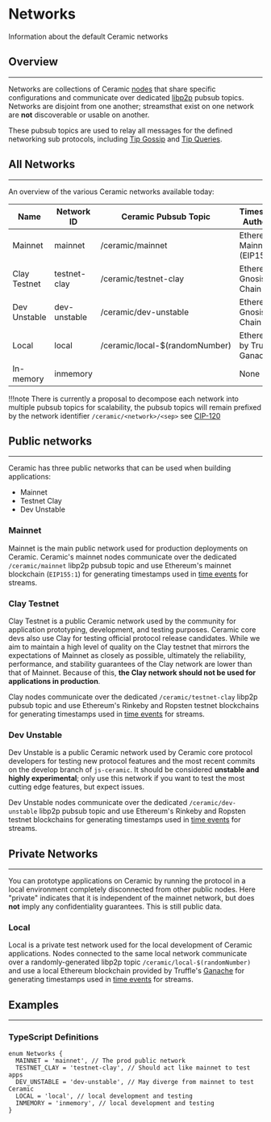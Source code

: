 # Networks

Information about the default Ceramic networks

## Overview
---

Networks are collections of Ceramic [nodes](../nodes/index.md) that share specific configurations and communicate over dedicated [libp2p](https://libp2p.io/) pubsub topics. Networks are disjoint from one another; streamsthat exist on one network are **not** discoverable or usable on another.

These pubsub topics are used to relay all messages for the defined networking sub protocols, including [Tip Gossip](tip-gossip.md) and [Tip Queries](tip-queries.md). 

## All Networks
---

An overview of the various Ceramic networks available today:

| Name | Network ID | Ceramic Pubsub Topic | Timestamp Authority | Type |
| --- | --- | --- | --- | --- |
| Mainnet | mainnet | /ceramic/mainnet | Ethereum Mainnet (EIP155:1) | Public |
| Clay Testnet | testnet-clay | /ceramic/testnet-clay | Ethereum Gnosis Chain | Public |
| Dev Unstable | dev-unstable | /ceramic/dev-unstable | Ethereum Gnosis Chain | Public |
| Local | local | /ceramic/local-$(randomNumber) | Ethereum by Truffle Ganache | Private |
| In-memory | inmemory |  | None | Private |

!!!note
    There is currently a proposal to decompose each network into multiple pubsub topics for scalability, the pubsub topics will remain prefixed by the network identifier `/ceramic/<network>/<sep>` see [CIP-120](https://github.com/ceramicnetwork/CIP/blob/main/CIPs/cip-120.md)

## Public networks
---

Ceramic has three public networks that can be used when building applications:

- Mainnet
- Testnet Clay
- Dev Unstable

### **Mainnet**

Mainnet is the main public network used for production deployments on Ceramic. Ceramic's mainnet nodes communicate over the dedicated `/ceramic/mainnet` libp2p pubsub topic and use Ethereum's mainnet blockchain (`EIP155:1`) for generating timestamps used in [time events](../streams/event-log.md) for streams. 

### **Clay Testnet**

Clay Testnet is a public Ceramic network used by the community for application prototyping, development, and testing purposes. Ceramic core devs also use Clay for testing official protocol release candidates. While we aim to maintain a high level of quality on the Clay testnet that mirrors the expectations of Mainnet as closely as possible, ultimately the reliability, performance, and stability guarantees of the Clay network are lower than that of Mainnet. Because of this, **the Clay network should not be used for applications in production**. 

Clay nodes communicate over the dedicated `/ceramic/testnet-clay` libp2p pubsub topic and use Ethereum's Rinkeby and Ropsten testnet blockchains for generating timestamps used in [time events](../streams/event-log.md) for streams.

### **Dev Unstable**

Dev Unstable is a public Ceramic network used by Ceramic core protocol developers for testing new protocol features and the most recent commits on the develop branch of `js-ceramic`. It should be considered **unstable and highly experimental**; only use this network if you want to test the most cutting edge features, but expect issues.

Dev Unstable nodes communicate over the dedicated `/ceramic/dev-unstable` libp2p pubsub topic and use Ethereum's Rinkeby and Ropsten testnet blockchains for generating timestamps used in [time events](../streams/event-log.md) for streams. 

## Private Networks
---

You can prototype applications on Ceramic by running the protocol in a local environment completely disconnected from other public nodes. Here "private" indicates that it is independent of the mainnet network, but does **not** imply any confidentiality guarantees. This is still public data.

### **Local**

Local is a private test network used for the local development of Ceramic applications. Nodes connected to the same local network communicate over a randomly-generated libp2p topic `/ceramic/local-$(randomNumber)` and use a local Ethereum blockchain provided by Truffle's [Ganache](https://trufflesuite.com/ganache/) for generating timestamps used in [time events](../streams/event-log.md) for streams. 

## Examples
---

### TypeScript Definitions

```tsx
enum Networks {
  MAINNET = 'mainnet', // The prod public network
  TESTNET_CLAY = 'testnet-clay', // Should act like mainnet to test apps
  DEV_UNSTABLE = 'dev-unstable', // May diverge from mainnet to test Ceramic
  LOCAL = 'local', // local development and testing
  INMEMORY = 'inmemory', // local development and testing
}
```